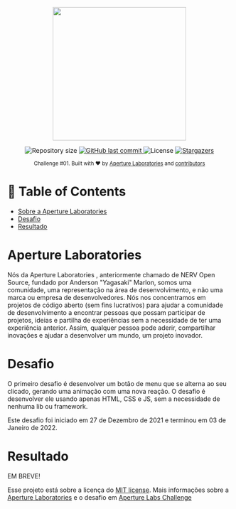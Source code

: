 <p align="center">
   <img src="https://github.com/ApertureLaboratory.png" width="300"/>
</p>

<p align="center">
  <img alt="Repository size" src="https://img.shields.io/github/repo-size/Yagasaki7K/website-essentials?color=5863d2">

  <a href="https://github.com/Yagasaki7K/website-essentials/commits/master">
    <img alt="GitHub last commit" src="https://img.shields.io/github/last-commit/Yagasaki7K/website-essentials?color=5863d2">
  </a>
  <img alt="License" src="https://img.shields.io/badge/license-MIT-5965e0">
  <a href="https://github.com/Yagasaki7K/website-essentials/stargazers">
    <img alt="Stargazers" src="https://img.shields.io/github/stars/Yagasaki7K/website-essentials?color=5863d2&logo=github">
  </a>
</p>

<div align="center">
  <sub>Challenge #01. Built with ❤︎ by
    <a href="https://github.com/ApertureLaboratory">Aperture Laboratories</a> and
    <a href="https://github.com/orgs/ApertureLaboratory/people">
      contributors
    </a>
  </sub>
</div>

# :pushpin: Table of Contents

* [Sobre a Aperture Laboratories](#aperture-laboratories)
* [Desafio](#desafio)
* [Resultado](#resultado)

# Aperture Laboratories
Nós da Aperture Laboratories , anteriormente chamado de NERV Open Source, fundado por Anderson "Yagasaki" Marlon, somos uma comunidade, uma representação na área de desenvolvimento, e não uma marca ou empresa de desenvolvedores. Nós nos concentramos em projetos de código aberto (sem fins lucrativos) para ajudar a comunidade de desenvolvimento a encontrar pessoas que possam participar de projetos, ideias e partilha de experiências sem a necessidade de ter uma experiência anterior. Assim, qualquer pessoa pode aderir, compartilhar inovações e ajudar a desenvolver um mundo, um projeto inovador.

# Desafio
O primeiro desafio é desenvolver um botão de menu que se alterna ao seu clicado, gerando uma animação com uma nova reação.
O desafio é desenvolver ele usando apenas HTML, CSS e JS, sem a necessidade de nenhuma lib ou framework.

Este desafio foi iniciado em 27 de Dezembro de 2021 e terminou em 03 de Janeiro de 2022.

# Resultado

EM BREVE!

Esse projeto está sobre a licença do [MIT license](./LICENSE).
Mais informações sobre a [Aperture Laboratories](https://www.aperturelabs.netlify.com/) e o desafio em [Aperture Labs Challenge](https://www.aperturelabs.netlify.com/challenge/)
